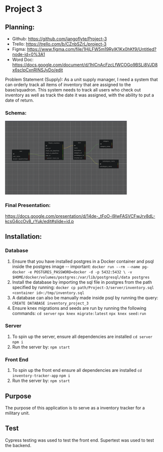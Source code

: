 # Project 3

## Planning:
- Github: https://github.com/jangoflyte/Project-3
- Trello: https://trello.com/b/CZnbSZrL/project-3 
- Figma: https://www.figma.com/file/1HjLFW5m19RylK1Kx0hKf9/Untitled?node-id=0%3A1 
- Word Doc: https://docs.google.com/document/d/1hlCnAcFzcLfWCOGo9BSLi8VJD8x6sclpCxnRINSJyDo/edit

Problem Statement (Supply): As a unit supply manager, I need a system that can orderly track all items of inventory that are assigned to the base/squadron. This system needs to track all users who check out inventory as well as track the date it was assigned, with the ability to put a date of return. 

### Schema:
<img src='inventory.png' alt='inventory' width=400 />

### Final Presentation: 
https://docs.google.com/presentation/d/14de-_tFoO-i9lwFASVCFwJrv8dL-kcsG4ccOv8_rYuk/edit#slide=id.p 


## Installation:

### Database
1. Ensure that you have installed postgres in a Docker container and psql inside the postgres image
-- important: `docker run --rm --name pg-docker -e POSTGRES_PASSWORD=docker -d -p 5432:5432 \
-v $HOME/docker/volumes/postgres:/var/lib/postgresql/data postgres`
2. Install the database by importing the sql file in postgres from the path specified by running:
`docker cp path/Project-3/server/inventory.sql <container id>:/tmp/inventory.sql`
3. A database can also be manually made inside psql by running the query:
`CREATE DATABASE inventory_project_3`
4. Ensure knex migrations and seeds are run by running the following commands:
`cd server`
`npx knex migrate:latest`
`npx knex seed:run`

### Server
1. To spin up the server, ensure all dependencies are installed
`cd server`
`npm i`
2. Run the server by: `npm start`

### Front End
1. To spin up the front end ensure all dependencies are installed
`cd inventory-tracker-app`
`npm i`
2. Run the server by: `npm start`

## Purpose
The purpose of this application is to serve as a inventory tracker for a military unit.


## Test
Cypress testing was used to test the front end. Supertest was used to test the backend.